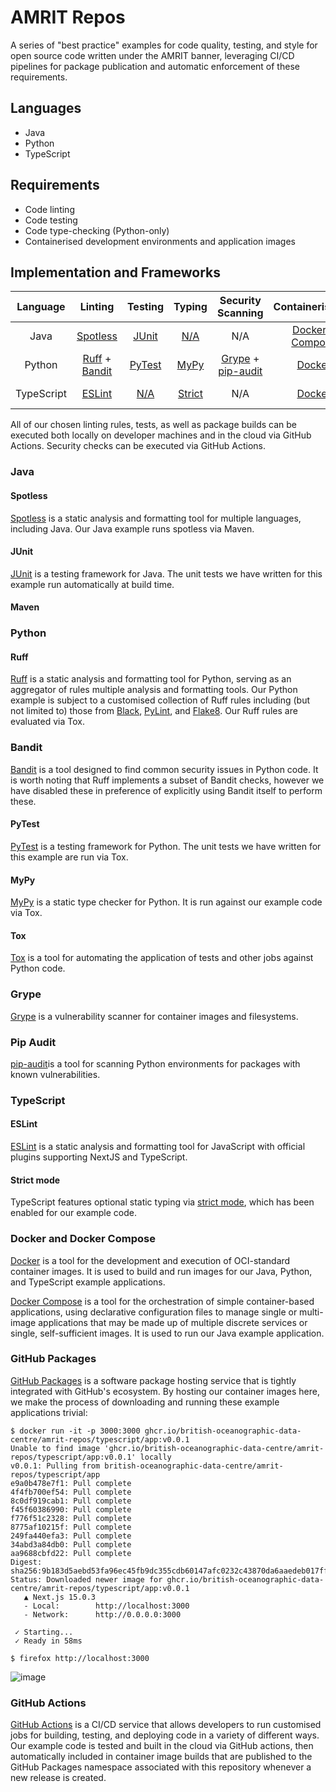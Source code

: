 # AMRIT Repos

A series of "best practice" examples for code quality, testing, and style for open source code written under the AMRIT banner, leveraging CI/CD pipelines for package publication and automatic enforcement of these requirements.

## Languages
- Java
- Python
- TypeScript

## Requirements
- Code linting
- Code testing
- Code type-checking (Python-only)
- Containerised development environments and application images

## Implementation and Frameworks
| Language | Linting | Testing | Typing | Security Scanning | Containerisation | Images | CI/CD |
| :------: | :-----: | :-----: | :----: | :---------------: | :--------------: | :----: | :---: |
| Java | [Spotless](https://github.com/search?q=repo%3ABritish-Oceanographic-Data-Centre%2Famrit-repos%20%3CgroupId%3Ecom.diffplug.spotless%3C%2FgroupId%3E&type=code) | [JUnit](https://github.com/British-Oceanographic-Data-Centre/amrit-repos/tree/main/java-demo/src/test) | [N/A](## "Java is a statically typed language.") | N/A | [Docker](https://github.com/British-Oceanographic-Data-Centre/amrit-repos/blob/main/java-demo/Dockerfile) + [Compose](https://github.com/British-Oceanographic-Data-Centre/amrit-repos/blob/main/java-demo/compose.yaml) | [GitHub Packages](https://github.com/British-Oceanographic-Data-Centre/amrit-repos/pkgs/container/amrit-repos%2Fjava%2Fapp) | [GitHub Actions](https://github.com/search?q=repo%3ABritish-Oceanographic-Data-Centre%2Famrit-repos+path%3A.github%2Fworkflows%2Fjava-*.yml+&type=code) |
| Python | [Ruff](https://github.com/search?q=repo%3ABritish-Oceanographic-Data-Centre%2Famrit-repos%20%5Btool.ruff%5D&type=code) + [Bandit](https://github.com/PyCQA/bandit) | [PyTest](https://github.com/British-Oceanographic-Data-Centre/amrit-repos/blob/main/example-python/tests/test_main.py) | [MyPy](https://github.com/search?q=repo%3ABritish-Oceanographic-Data-Centre%2Famrit-repos%20%5Btestenv%3Atype%5D&type=code) | [Grype](https://github.com/anchore/grype) + [pip-audit](https://pypi.org/project/pip-audit/) | [Docker](https://github.com/British-Oceanographic-Data-Centre/amrit-repos/blob/main/example-python/Dockerfile) | [GitHub Packages](https://github.com/British-Oceanographic-Data-Centre/amrit-repos/pkgs/container/amrit-repos%2Fpython%2Fapp) | [GitHub Actions](https://github.com/search?q=repo%3ABritish-Oceanographic-Data-Centre%2Famrit-repos+path%3A.github%2Fworkflows%2Fpython-*.yaml+&type=code) |
| TypeScript | [ESLint](https://github.com/British-Oceanographic-Data-Centre/amrit-repos/blob/main/typescript-demo/.eslintrc.json) | [N/A](## "In future, we expect to use front-end testing frameworks such as Cypress.") | [Strict](https://github.com/search?q=repo%3ABritish-Oceanographic-Data-Centre%2Famrit-repos+path%3Atypescript-demo%2Ftsconfig.json+%22strict%22%3A+&type=code) | N/A | [Docker](https://github.com/British-Oceanographic-Data-Centre/amrit-repos/blob/main/typescript-demo/Dockerfile) | [GitHub Packages](https://github.com/British-Oceanographic-Data-Centre/amrit-repos/pkgs/container/amrit-repos%2Ftypescript%2Fapp) | [GitHub Actions](https://github.com/search?q=repo%3ABritish-Oceanographic-Data-Centre%2Famrit-repos+path%3A.github%2Fworkflows%2Fts-*.yml&type=code) |

All of our chosen linting rules, tests, as well as package builds can be executed both locally on developer machines and in the cloud via GitHub Actions. Security checks can be executed via GitHub Actions.

### Java
#### Spotless
[Spotless](https://github.com/diffplug/spotless) is a static analysis and formatting tool for multiple languages, including Java. Our Java example runs spotless via Maven.

#### JUnit
[JUnit](https://junit.org/) is a testing framework for Java. The unit tests we have written for this example run automatically at build time.


#### Maven

### Python
#### Ruff
[Ruff](https://github.com/astral-sh/ruff) is a static analysis and formatting tool for Python, serving as an aggregator of rules multiple analysis and formatting tools. Our Python example is subject to a customised collection of Ruff rules including (but not limited to) those from [Black](https://black.readthedocs.io/en/stable/), [PyLint](https://pylint.readthedocs.io/en/latest/), and [Flake8](https://github.com/pycqa/flake8). Our Ruff rules are evaluated via Tox.

### Bandit
[Bandit](https://github.com/PyCQA/bandit) is a tool designed to find common security issues in Python code. It is worth noting that Ruff implements a subset of Bandit checks, however we have disabled these in preference of explicitly using Bandit itself to perform these.

#### PyTest
[PyTest](https://docs.pytest.org/en/stable/) is a testing framework for Python. The unit tests we have written for this example are run via Tox.

#### MyPy
[MyPy](https://github.com/python/mypy) is a static type checker for Python. It is run against our example code via Tox.

#### Tox
[Tox](https://tox.wiki/en/4.23.2/) is a tool for automating the application of tests and other jobs against Python code.

### Grype
[Grype](https://github.com/anchore/grype) is a vulnerability scanner for container images and filesystems.

### Pip Audit
[pip-audit](https://pypi.org/project/pip-audit/)is a tool for scanning Python environments for packages with known vulnerabilities.

### TypeScript
#### ESLint
[ESLint](https://eslint.org/) is a static analysis and formatting tool for JavaScript with official plugins supporting NextJS and TypeScript.

#### Strict mode
TypeScript features optional static typing via [strict mode](https://www.typescriptlang.org/tsconfig/#strict), which has been enabled for our example code.

### Docker and Docker Compose
[Docker](https://www.docker.com/) is a tool for the development and execution of OCI-standard container images. It is used to build and run images for our Java, Python, and TypeScript example applications.

[Docker Compose](https://docs.docker.com/compose/) is a tool for the orchestration of simple container-based applications, using declarative configuration files to manage single or multi-image applications that may be made up of multiple discrete services or single, self-sufficient images. It is used to run our Java example application.

### GitHub Packages
[GitHub Packages](https://docs.github.com/en/packages/learn-github-packages/introduction-to-github-packages) is a software package hosting service that is tightly integrated with GitHub's ecosystem. By hosting our container images here, we make the process of downloading and running these example applications trivial:
```console
$ docker run -it -p 3000:3000 ghcr.io/british-oceanographic-data-centre/amrit-repos/typescript/app:v0.0.1
Unable to find image 'ghcr.io/british-oceanographic-data-centre/amrit-repos/typescript/app:v0.0.1' locally
v0.0.1: Pulling from british-oceanographic-data-centre/amrit-repos/typescript/app
e9a0b478e7f1: Pull complete 
4f4fb700ef54: Pull complete 
8c0df919cab1: Pull complete 
f45f60386990: Pull complete 
f776f51c2328: Pull complete 
8775af10215f: Pull complete 
249fa440efa3: Pull complete 
34abd3a84db0: Pull complete 
aa9688cbfd22: Pull complete 
Digest: sha256:9b183d5aebd53fa96ec45fb9dc355cdb60147afc0232c43870da6aaedeb017ff
Status: Downloaded newer image for ghcr.io/british-oceanographic-data-centre/amrit-repos/typescript/app:v0.0.1
   ▲ Next.js 15.0.3
   - Local:        http://localhost:3000
   - Network:      http://0.0.0.0:3000

 ✓ Starting...
 ✓ Ready in 58ms
```
```console
$ firefox http://localhost:3000
```
![image](https://github.com/user-attachments/assets/87cdc725-f981-400b-ad86-e8351fb2af2d)


### GitHub Actions
[GitHub Actions](https://github.com/features/actions) is a CI/CD service that allows developers to run customised jobs for building, testing, and deploying code in a variety of different ways. Our example code is tested and built in the cloud via GitHub actions, then automatically included in container image builds that are published to the GitHub Packages namespace associated with this repository whenever a new release is created.
